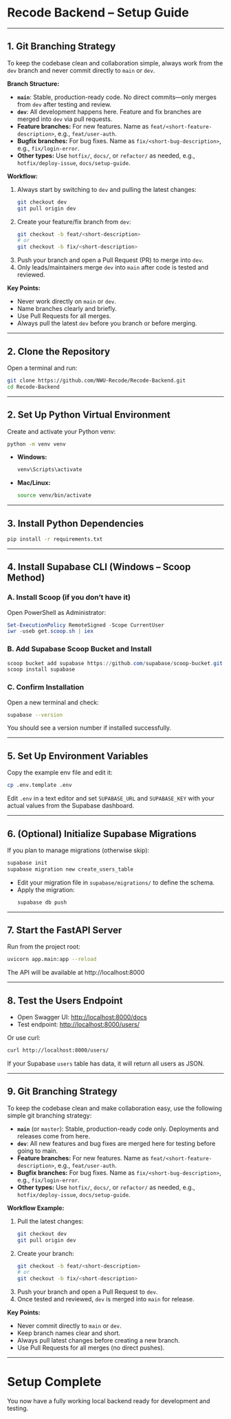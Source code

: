 # Recode Backend – Setup Guide

---

## 1. Git Branching Strategy

To keep the codebase clean and collaboration simple, always work from the `dev` branch and never commit directly to `main` or `dev`.

**Branch Structure:**

- **`main`**: Stable, production-ready code. No direct commits—only merges from `dev` after testing and review.
- **`dev`**: All development happens here. Feature and fix branches are merged into `dev` via pull requests.
- **Feature branches:** For new features. Name as `feat/<short-feature-description>`, e.g., `feat/user-auth`.
- **Bugfix branches:** For bug fixes. Name as `fix/<short-bug-description>`, e.g., `fix/login-error`.
- **Other types:** Use `hotfix/`, `docs/`, or `refactor/` as needed, e.g., `hotfix/deploy-issue`, `docs/setup-guide`.

**Workflow:**

1. Always start by switching to `dev` and pulling the latest changes:
   ```sh
   git checkout dev
   git pull origin dev
   ```
2. Create your feature/fix branch from `dev`:
   ```sh
   git checkout -b feat/<short-description>
   # or
   git checkout -b fix/<short-description>
   ```
3. Push your branch and open a Pull Request (PR) to merge into `dev`.
4. Only leads/maintainers merge `dev` into `main` after code is tested and reviewed.

**Key Points:**

- Never work directly on `main` or `dev`.
- Name branches clearly and briefly.
- Use Pull Requests for all merges.
- Always pull the latest `dev` before you branch or before merging.

---

## 2. Clone the Repository

Open a terminal and run:

```sh
git clone https://github.com/NWU-Recode/Recode-Backend.git
cd Recode-Backend
```

---

## 2. Set Up Python Virtual Environment

Create and activate your Python venv:

```sh
python -m venv venv
```

- **Windows:**
  ```sh
  venv\Scripts\activate
  ```
- **Mac/Linux:**
  ```sh
  source venv/bin/activate
  ```

---

## 3. Install Python Dependencies

```sh
pip install -r requirements.txt
```

---

## 4. Install Supabase CLI (Windows – Scoop Method)

### A. Install Scoop (if you don’t have it)

Open PowerShell as Administrator:

```powershell
Set-ExecutionPolicy RemoteSigned -Scope CurrentUser
iwr -useb get.scoop.sh | iex
```

### B. Add Supabase Scoop Bucket and Install

```powershell
scoop bucket add supabase https://github.com/supabase/scoop-bucket.git
scoop install supabase
```

### C. Confirm Installation

Open a new terminal and check:

```sh
supabase --version
```

You should see a version number if installed successfully.

---

## 5. Set Up Environment Variables

Copy the example env file and edit it:

```sh
cp .env.template .env
```

Edit `.env` in a text editor and set `SUPABASE_URL` and `SUPABASE_KEY` with your actual values from the Supabase dashboard.

---

## 6. (Optional) Initialize Supabase Migrations

If you plan to manage migrations (otherwise skip):

```sh
supabase init
supabase migration new create_users_table
```

- Edit your migration file in `supabase/migrations/` to define the schema.
- Apply the migration:
  ```sh
  supabase db push
  ```

---

## 7. Start the FastAPI Server

Run from the project root:

```sh
uvicorn app.main:app --reload
```

The API will be available at http://localhost:8000

---

## 8. Test the Users Endpoint

- Open Swagger UI: [http://localhost:8000/docs](http://localhost:8000/docs)
- Test endpoint: [http://localhost:8000/users/](http://localhost:8000/users/)

Or use curl:

```sh
curl http://localhost:8000/users/
```

If your Supabase `users` table has data, it will return all users as JSON.

---

## 9. Git Branching Strategy

To keep the codebase clean and make collaboration easy, use the following simple git branching strategy:

- **`main`** (or `master`): Stable, production-ready code only. Deployments and releases come from here.
- **`dev`**: All new features and bug fixes are merged here for testing before going to main.
- **Feature branches:** For new features. Name as `feat/<short-feature-description>`, e.g., `feat/user-auth`.
- **Bugfix branches:** For bug fixes. Name as `fix/<short-bug-description>`, e.g., `fix/login-error`.
- **Other types:** Use `hotfix/`, `docs/`, or `refactor/` as needed, e.g., `hotfix/deploy-issue`, `docs/setup-guide`.

**Workflow Example:**

1. Pull the latest changes:
   ```sh
   git checkout dev
   git pull origin dev
   ```
2. Create your branch:
   ```sh
   git checkout -b feat/<short-description>
   # or
   git checkout -b fix/<short-description>
   ```
3. Push your branch and open a Pull Request to `dev`.
4. Once tested and reviewed, `dev` is merged into `main` for release.

**Key Points:**

- Never commit directly to `main` or `dev`.
- Keep branch names clear and short.
- Always pull latest changes before creating a new branch.
- Use Pull Requests for all merges (no direct pushes).

---

# Setup Complete

You now have a fully working local backend ready for development and testing.
